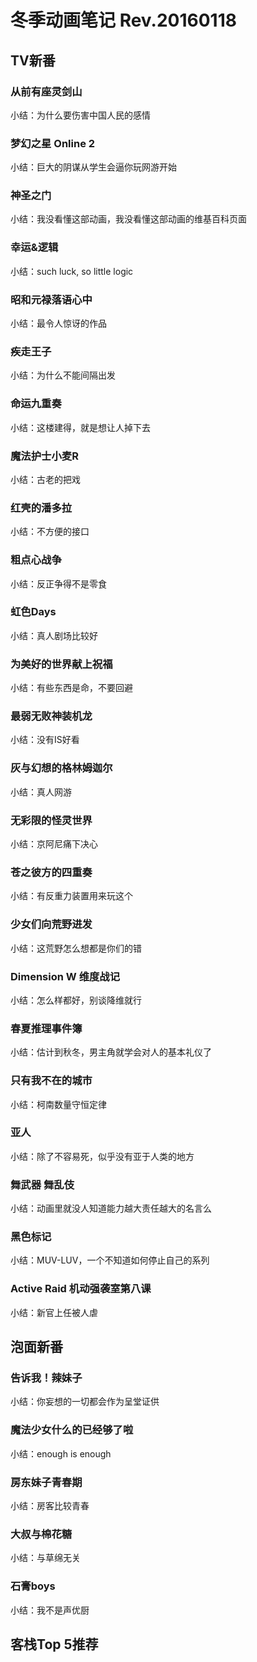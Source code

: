 
冬季动画笔记 Rev.20160118
=======================

## TV新番


### 从前有座灵剑山

小结：为什么要伤害中国人民的感情


### 梦幻之星 Online 2

小结：巨大的阴谋从学生会逼你玩网游开始


### 神圣之门

小结：我没看懂这部动画，我没看懂这部动画的维基百科页面


### 幸运&逻辑

小结：such luck, so little logic


### 昭和元禄落语心中

小结：最令人惊讶的作品


### 疾走王子

小结：为什么不能间隔出发


### 命运九重奏

小结：这楼建得，就是想让人掉下去


### 魔法护士小麦R

小结：古老的把戏


### 红壳的潘多拉

小结：不方便的接口


### 粗点心战争

小结：反正争得不是零食


### 虹色Days

小结：真人剧场比较好


### 为美好的世界献上祝福

小结：有些东西是命，不要回避


### 最弱无败神装机龙

小结：没有IS好看


### 灰与幻想的格林姆迦尔

小结：真人网游


### 无彩限的怪灵世界

小结：京阿尼痛下决心


### 苍之彼方的四重奏

小结：有反重力装置用来玩这个


### 少女们向荒野进发

小结：这荒野怎么想都是你们的错


### Dimension W 维度战记

小结：怎么样都好，别谈降维就行


### 春夏推理事件簿

小结：估计到秋冬，男主角就学会对人的基本礼仪了


### 只有我不在的城市

小结：柯南数量守恒定律


### 亚人

小结：除了不容易死，似乎没有亚于人类的地方


### 舞武器 舞乱伎

小结：动画里就没人知道能力越大责任越大的名言么


### 黑色标记

小结：MUV-LUV，一个不知道如何停止自己的系列


### Active Raid 机动强袭室第八课

小结：新官上任被人虐


## 泡面新番


### 告诉我！辣妹子

小结：你妄想的一切都会作为呈堂证供


### 魔法少女什么的已经够了啦

小结：enough is enough


### 房东妹子青春期

小结：房客比较青春


### 大叔与棉花糖

小结：与草绵无关


### 石膏boys

小结：我不是声优厨


## 客栈Top 5推荐


